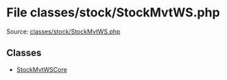 File classes/stock/StockMvtWS.php
=========

Source: [classes/stock/StockMvtWS.php](https://github.com/PrestaShop/PrestaShop/blob/1.5.0.15/classes/stock/StockMvtWS.php)


Classes
-------

* [StockMvtWSCore](class.StockMvtWSCore.md)

